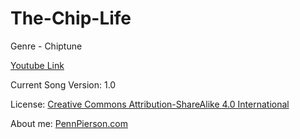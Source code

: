 # The-Chip-Life
Genre - Chiptune

[Youtube Link](https://www.youtube.com/watch?v=gVh3ILZEoTE&list=PLye9mcKwe2zy3KW8uK_3F7HVMjJjdqSqU&index=18)

Current Song Version: 1.0

License: [Creative Commons Attribution-ShareAlike 4.0 International](http://creativecommons.org/licenses/by-sa/4.0/)

About me: [PennPierson.com](http://pennpierson.com/about.php)